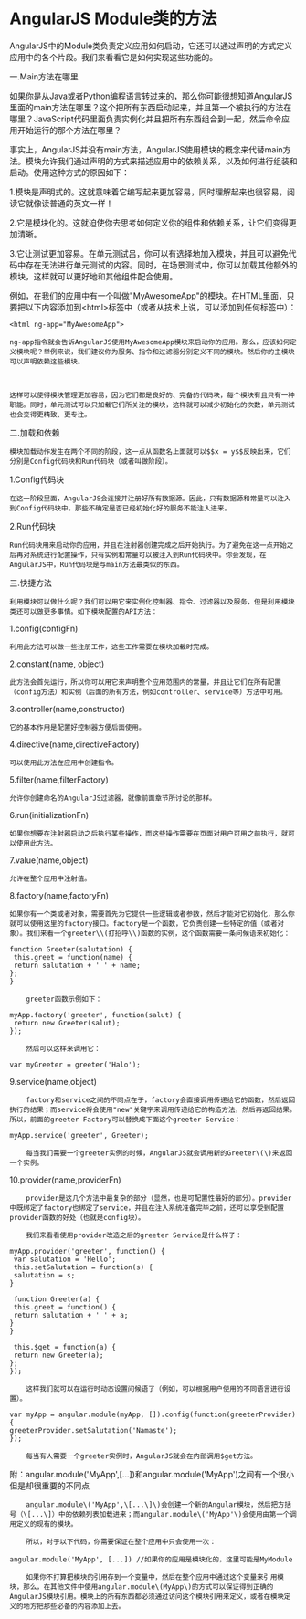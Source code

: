 # AngularJS Module类的方法

AngularJS中的Module类负责定义应用如何启动，它还可以通过声明的方式定义应用中的各个片段。我们来看看它是如何实现这些功能的。

一.Main方法在哪里

如果你是从Java或者Python编程语言转过来的，那么你可能很想知道AngularJS里面的main方法在哪里？这个把所有东西启动起来，并且第一个被执行的方法在哪里？JavaScript代码里面负责实例化并且把所有东西组合到一起，然后命令应用开始运行的那个方法在哪里？

事实上，AngularJS并没有main方法，AngularJS使用模块的概念来代替main方法。模块允许我们通过声明的方式来描述应用中的依赖关系，以及如何进行组装和启动。使用这种方式的原因如下：

1.模块是声明式的。这就意味着它编写起来更加容易，同时理解起来也很容易，阅读它就像读普通的英文一样！

2.它是模块化的。这就迫使你去思考如何定义你的组件和依赖关系，让它们变得更加清晰。

3.它让测试更加容易。在单元测试吕，你可以有选择地加入模块，并且可以避免代码中存在无法进行单元测试的内容。同时，在场景测试中，你可以加载其他额外的模块，这样就可以更好地和其他组件配合使用。



例如，在我们的应用中有一个叫做"MyAwesomeApp"的模块。在HTML里面，只要把以下内容添加到&lt;html&gt;标签中（或者从技术上说，可以添加到任何标签中）：

```
<html ng-app="MyAwesomeApp">
```

```
ng-app指令就会告诉AngularJS使用MyAwesomeApp模块来启动你的应用。那么，应该如何定义模块呢？举例来说，我们建议你为服务、指令和过滤器分别定义不同的模块。然后你的主模块可以声明依赖这些模块。



这样可以使得模块管理更加容易，因为它们都是良好的、完备的代码块，每个模块有且只有一种职能。同时，单元测试可以只加载它们所关注的模块，这样就可以减少初始化的次数，单元测试也会变得更精致、更专注。
```

二.加载和依赖

```
模块加载动作发生在两个不同的阶段，这一点从函数名上面就可以$$x = y$$反映出来，它们分别是Config代码块和Run代码块（或者叫做阶段）。
```

1.Config代码块

```
在这一阶段里面，AngularJS会连接并注册好所有数据源。因此，只有数据源和常量可以注入到Config代码块中。那些不确定是否已经初始化好的服务不能注入进来。
```

2.Run代码块

```
Run代码块用来启动你的应用，并且在注射器创建完成之后开始执行。为了避免在这一点开始之后再对系统进行配置操作，只有实例和常量可以被注入到Run代码块中。你会发现，在AngularJS中，Run代码块是与main方法最类似的东西。
```

三.快捷方法

```
利用模块可以做什么呢？我们可以用它来实例化控制器、指令、过滤器以及服务，但是利用模块类还可以做更多事情。如下模块配置的API方法：
```

1.config\(configFn\)

```
利用此方法可以做一些注册工作，这些工作需要在模块加载时完成。
```

2.constant\(name, object\)

```
此方法会首先运行，所以你可以用它来声明整个应用范围内的常量，并且让它们在所有配置（config方法）和实例（后面的所有方法，例如controller、service等）方法中可用。
```

3.controller\(name,constructor\)

```
它的基本作用是配置好控制器方便后面使用。
```

4.directive\(name,directiveFactory\)

```
可以使用此方法在应用中创建指令。
```

5.filter\(name,filterFactory\)

```
允许你创建命名的AngularJS过滤器，就像前面章节所讨论的那样。
```

6.run\(initializationFn\)

```
如果你想要在注射器启动之后执行某些操作，而这些操作需要在页面对用户可用之前执行，就可以使用此方法。
```

7.value\(name,object\)

```
允许在整个应用中注射值。
```

8.factory\(name,factoryFn\)

```
如果你有一个类或者对象，需要首先为它提供一些逻辑或者参数，然后才能对它初始化，那么你就可以使用这里的factory接口。factory是一个函数，它负责创建一些特定的值（或者对象）。我们来看一个greeter\\(打招呼\\)函数的实例，这个函数需要一条问候语来初始化：
```

```
function Greeter(salutation) {
 this.greet = function(name) {
 return salutation + ' ' + name;
};
}
```

```
    greeter函数示例如下：
```

```
myApp.factory('greeter', function(salut) {
 return new Greeter(salut);
});
```

```
    然后可以这样来调用它：
```

```
var myGreeter = greeter('Halo');
```

9.service\(name,object\)

```
    factory和service之间的不同点在于，factory会直接调用传递给它的函数，然后返回执行的结果；而service将会使用"new"关键字来调用传递给它的构造方法，然后再返回结果。所以，前面的greeter Factory可以替换成下面这个greeter Service：
```

```
myApp.service('greeter', Greeter);
```

```
    每当我们需要一个greeter实例的时候，AngularJS就会调用新的Greeter\(\)来返回一个实例。
```

10.provider\(name,providerFn\)

```
    provider是这几个方法中最复杂的部分（显然，也是可配置性最好的部分）。provider中既绑定了factory也绑定了service，并且在注入系统准备完毕之前，还可以享受到配置provider函数的好处（也就是config块）。

    我们来看看使用provider改造之后的greeter Service是什么样子：
```

```
myApp.provider('greeter', function() {
 var salutation = 'Hello';
 this.setSalutation = function(s) {
 salutation = s;
}

 function Greeter(a) {
 this.greet = function() {
 return salutation + ' ' + a;
}
}

 this.$get = function(a) {
 return new Greeter(a);
};
});
```

```
    这样我们就可以在运行时动态设置问候语了（例如，可以根据用户使用的不同语言进行设置）。
```

```
var myApp = angular.module(myApp, []).config(function(greeterProvider) {
greeterProvider.setSalutation('Namaste');
});
```

```
    每当有人需要一个greeter实例时，AngularJS就会在内部调用$get方法。
```

附：angular.module\('MyApp',\[...\]\)和angular.module\('MyApp'\)之间有一个很小但是却很重要的不同点

```
    angular.module\('MyApp',\[...\]\)会创建一个新的Angular模块，然后把方括号（\[...\]）中的依赖列表加载进来；而angular.module\('MyApp'\)会使用由第一个调用定义的现有的模块。

    所以，对于以下代码，你需要保证在整个应用中只会使用一次：
```

```
angular.module('MyApp', [...]) //如果你的应用是模块化的，这里可能是MyModule
```

```
    如果你不打算把模块的引用存到一个变量中，然后在整个应用中通过这个变量来引用模块，那么，在其他文件中使用angular.module\(MyApp\)的方式可以保证得到正确的AngularJS模块引用。模块上的所有东西都必须通过访问这个模块引用来定义，或者在模块定义的地方把那些必备的内容添加上去。
```



